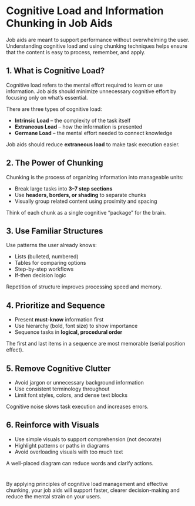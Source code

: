 # Cognitive Load and Information Chunking in Job Aids

Job aids are meant to support performance without overwhelming the user. Understanding cognitive load and using chunking techniques helps ensure that the content is easy to process, remember, and apply.

## 1. What is Cognitive Load?

Cognitive load refers to the mental effort required to learn or use information. Job aids should minimize unnecessary cognitive effort by focusing only on what’s essential.

There are three types of cognitive load:
- **Intrinsic Load** – the complexity of the task itself
- **Extraneous Load** – how the information is presented
- **Germane Load** – the mental effort needed to connect knowledge

Job aids should reduce **extraneous load** to make task execution easier.

## 2. The Power of Chunking

Chunking is the process of organizing information into manageable units:
- Break large tasks into **3–7 step sections**
- Use **headers, borders, or shading** to separate chunks
- Visually group related content using proximity and spacing

Think of each chunk as a single cognitive “package” for the brain.

## 3. Use Familiar Structures

Use patterns the user already knows:
- Lists (bulleted, numbered)
- Tables for comparing options
- Step-by-step workflows
- If-then decision logic

Repetition of structure improves processing speed and memory.

## 4. Prioritize and Sequence

- Present **must-know** information first
- Use hierarchy (bold, font size) to show importance
- Sequence tasks in **logical, procedural order**

The first and last items in a sequence are most memorable (serial position effect).

## 5. Remove Cognitive Clutter

- Avoid jargon or unnecessary background information
- Use consistent terminology throughout
- Limit font styles, colors, and dense text blocks

Cognitive noise slows task execution and increases errors.

## 6. Reinforce with Visuals

- Use simple visuals to support comprehension (not decorate)
- Highlight patterns or paths in diagrams
- Avoid overloading visuals with too much text

A well-placed diagram can reduce words and clarify actions.

#

By applying principles of cognitive load management and effective chunking, your job aids will support faster, clearer decision-making and reduce the mental strain on your users.
